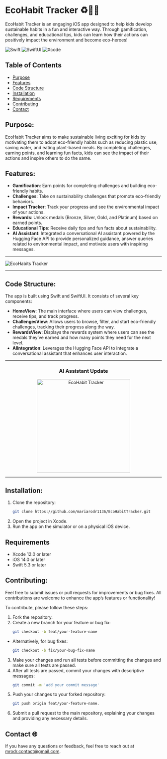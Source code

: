 # EcoHabit Tracker ♻️🦸‍♀️

EcoHabit Tracker is an engaging iOS app designed to help kids develop sustainable habits in a fun and interactive way. Through gamification, challenges, and educational tips, kids can learn how their actions can positively impact the environment and become eco-heroes! 

![Swift](https://img.shields.io/badge/Swift-Swift-orange) ![SwiftUI](https://img.shields.io/badge/SwiftUI-SwiftUI-blue) ![Xcode](https://img.shields.io/badge/Xcode-Xcode-lightblue)

## Table of Contents
- [Purpose](#purpose)
- [Features](#features)
- [Code Structure](#code-structure)
- [Installation](#installation)
- [Requirements](#requirements)
- [Contributing](#contributing)
- [Contact](#contact-)

## Purpose:

EcoHabit Tracker aims to make sustainable living exciting for kids by motivating them to adopt eco-friendly habits such as reducing plastic use, saving water, and eating plant-based meals. By completing challenges, earning points, and learning fun facts, kids can see the impact of their actions and inspire others to do the same.

## Features:

- **Gamification**: Earn points for completing challenges and building eco-friendly habits.
- **Challenges**: Take on sustainability challenges that promote eco-friendly behaviors.
- **Impact Tracker**: Track your progress and see the environmental impact of your actions.
- **Rewards**: Unlock medals (Bronze, Silver, Gold, and Platinum) based on earned points.
- **Educational Tips**: Receive daily tips and fun facts about sustainability.
- **AI Assistant**: Integrated a conversational AI assistant powered by the Hugging Face API to provide personalized guidance, answer queries related to environmental impact, and motivate users with inspiring messages.

---

![EcoHabits Tracker](https://github.com/user-attachments/assets/156bd8db-4d8c-4fa1-a1ae-4312ea9cec6e)

---

## Code Structure:

The app is built using Swift and SwiftUI. It consists of several key components:

- **HomeView**: The main interface where users can view challenges, receive tips, and track progress.
- **ChallengesView**: Allows users to browse, filter, and start eco-friendly challenges, tracking their progress along the way.
- **RewardsView**: Displays the rewards system where users can see the medals they’ve earned and how many points they need for the next level.
- **AIIntegration**: Leverages the Hugging Face API to integrate a conversational assistant that enhances user interaction.

---

<div align="center">
   <h3>AI Assistant Update</h3>
  <img src="https://github.com/user-attachments/assets/e7fa97c0-39f2-4fd7-b3cd-205287a242e6" alt="EcoHabit Tracker" width="300">
</div>

---


## Installation:

1. Clone the repository:
   ```bash
   git clone https://github.com/mariarodr1136/EcoHabitTracker.git
2. Open the project in Xcode.
3. Run the app on the simulator or on a physical iOS device.

## Requirements

- Xcode 12.0 or later
- iOS 14.0 or later
- Swift 5.3 or later

## Contributing:

Feel free to submit issues or pull requests for improvements or bug fixes. All contributions are welcome to enhance the app’s features or functionality!

To contribute, please follow these steps:

1. Fork the repository.
2. Create a new branch for your feature or bug fix:
   ```bash
   git checkout -b feat/your-feature-name
- Alternatively, for bug fixes:
   ```bash
   git checkout -b fix/your-bug-fix-name
3. Make your changes and run all tests before committing the changes and make sure all tests are passed.
4. After all tests are passed, commit your changes with descriptive messages:
   ```bash
   git commit -m 'add your commit message'
5. Push your changes to your forked repository:
   ```bash
   git push origin feat/your-feature-name.
6. Submit a pull request to the main repository, explaining your changes and providing any necessary details.

## Contact 🌐

If you have any questions or feedback, feel free to reach out at [mrodr.contact@gmail.com](mailto:mrodr.contact@gmail.com).

